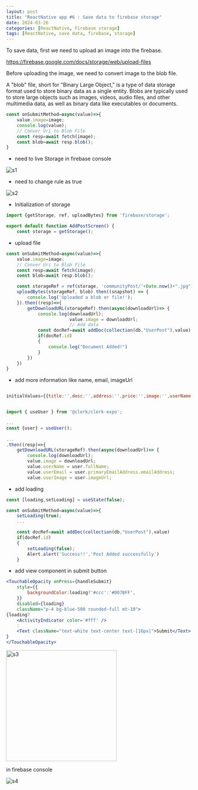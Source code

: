 ```yaml
---
layout: post
title: "ReactNative app #6 : Save data to firebase storage"
date: 2024-03-26
categories: [ReactNative, Firebase storage]
tags: [ReactNative, save data, firebase, storage]
---
```


To save data, first we need to upload an image into the firebase.

https://firebase.google.com/docs/storage/web/upload-files

Before uploading the image, we need to convert image to the blob file.

A "blob" file, short for "Binary Large Object," is a type of data storage format used to store binary data as a single entity. Blobs are typically used to store large objects such as images, videos, audio files, and other multimedia data, as well as binary data like executables or documents.

```jsx
const onSubmitMethod=async(value)=>{
    value.image=image;
    console.log(value);
    // Conver Uri to Blob File
    const resp=await fetch(image);
    const blob=await resp.blob();
}
```

- need to live Storage in firebase console

![s1](https://github.com/lgswin/lgswin.github.io/assets/83533586/451115e7-61a7-4b5c-9203-8f2959385dd0)

- need to change rule as true

![s2](https://github.com/lgswin/lgswin.github.io/assets/83533586/3db38b1d-02b3-4662-b17c-2c8a6de8b523)

- Initialization of storage

```jsx
import {getStorage, ref, uploadBytes} from 'firebase/storage';

export default function AddPostScreen() {
	const storage = getStorage();
```

- upload file

```jsx
const onSubmitMethod=async(value)=>{
    value.image=image;
    // Conver Uri to Blob File
    const resp=await fetch(image);
    const blob=await resp.blob();

    const storageRef = ref(storage, 'communityPost/'+Date.now()+".jpg");
    uploadBytes(storageRef, blob).then((snapshot) => {
        console.log('Uploaded a blob or file!');
    }).then((resp)=>{
        getDownloadURL(storageRef).then(async(downloadUrl)=> {
            console.log(downloadUrl);
						value.image = downloadUrl;
						// Add data 
            const docRef=await addDoc(collection(db,"UserPost"),value)
            if(docRef.id)
            {
                console.log("Document Added!")
            }
        })
    })
}
```

- add more information like name, email, imageUrl

```jsx

initialValues={{title:'',desc:'',address:'',price:'',image:'',userName:'',userEmail:'',userImage:""}}
```

```jsx

import { useUser } from '@clerk/clerk-expo';

...
const {user} = useUser();
    
... 
.then((resp)=>{
    getDownloadURL(storageRef).then(async(downloadUrl)=> {
        console.log(downloadUrl);
        value.image = downloadUrl;
        value.userName = user.fullName;
        value.userEmail = user.primaryEmailAddress.emailAddress;
        value.userImage = user.imageUrl;
```

- add loading

```jsx
const [loading,setLoading] = useState(false);
```

```jsx
const onSubmitMethod=async(value)=>{
    setLoading(true);
    ...

    const docRef=await addDoc(collection(db,"UserPost"),value)
    if(docRef.id)
    {
        setLoading(false);
        Alert.alert('Success!!','Post Added successfully')
    }
```

- add view component in submit button

```jsx
<TouchableOpacity onPress={handleSubmit} 
    style={{
        backgroundColor:loading?'#ccc':'#007BFF',
    }}
    disabled={loading}
    className="p-4 bg-blue-500 rounded-full mt-10">
{loading?
    <ActivityIndicator color='#fff' />
    :
    <Text className="text-white text-center text-[16px]">Submit</Text>
}
</TouchableOpacity>
```

<img width="300" alt="s3" src="https://github.com/lgswin/lgswin.github.io/assets/83533586/1703e8de-eb03-404c-93df-836c25f2115d">

in firebase console

![s4](https://github.com/lgswin/lgswin.github.io/assets/83533586/c662a641-2623-42f9-afc9-9562ef8fcb42)